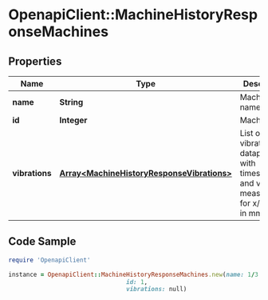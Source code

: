 # OpenapiClient::MachineHistoryResponseMachines

## Properties
Name | Type | Description | Notes
------------ | ------------- | ------------- | -------------
**name** | **String** | Machine name | [optional] 
**id** | **Integer** | Machine ID | [optional] 
**vibrations** | [**Array&lt;MachineHistoryResponseVibrations&gt;**](MachineHistoryResponseVibrations.md) | List of vibration datapoints, with timestamp and vibration measurement for x/y/z axis in mm/s | [optional] 

## Code Sample

```ruby
require 'OpenapiClient'

instance = OpenapiClient::MachineHistoryResponseMachines.new(name: 1/3 HP Motor,
                                 id: 1,
                                 vibrations: null)
```


